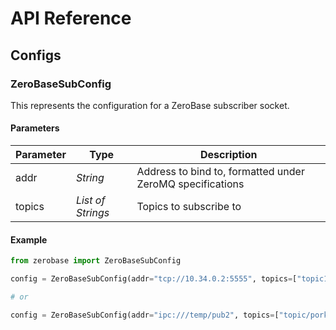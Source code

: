 # API Reference

## Configs

### ZeroBaseSubConfig

This represents the configuration for a ZeroBase subscriber socket.

#### Parameters

| Parameter | Type | Description |
| --- | --- | --- |
| addr | _String_ | Address to bind to, formatted under ZeroMQ specifications |
| topics | _List of Strings_ | Topics to subscribe to |

#### Example

```python
from zerobase import ZeroBaseSubConfig

config = ZeroBaseSubConfig(addr="tcp://10.34.0.2:5555", topics=["topic1", "topic2"])

# or

config = ZeroBaseSubConfig(addr="ipc:///temp/pub2", topics=["topic/porkchop", "topic3"])
```
